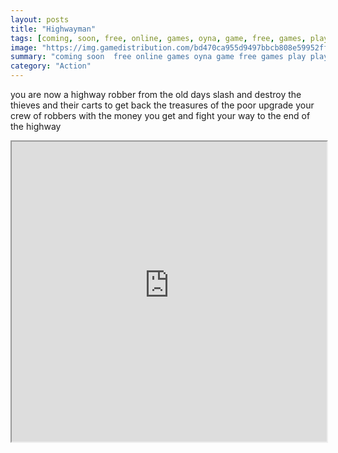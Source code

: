 ```yaml
---
layout: posts
title: "Highwayman"
tags: [coming, soon, free, online, games, oyna, game, free, games, play, play, games]
image: "https://img.gamedistribution.com/bd470ca955d9497bbcb808e59952fffc.jpg"
summary: "coming soon  free online games oyna game free games play play games"
category: "Action"
---
```


you are now a highway robber from the old days slash and destroy the thieves and their carts to get back the treasures of the poor upgrade your crew of robbers with the money you get and fight your way to the end of the highway

<iframe width="100%" height="480px;" src="https://flash.gamedistribution.com?game=bd470ca955d9497bbcb808e59952fffc"></iframe>